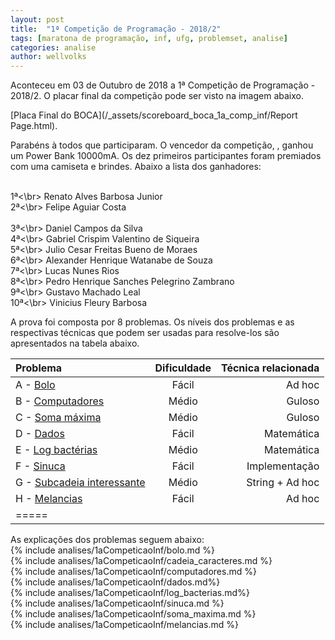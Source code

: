 ```yaml
---
layout: post
title:  "1ª Competição de Programação - 2018/2"
tags: [maratona de programação, inf, ufg, problemset, analise]
categories: analise
author: wellvolks
---
```



Aconteceu em 03 de Outubro de 2018 a 1ª Competição de Programação - 2018/2. O placar final da competição pode ser visto na imagem
abaixo.

[Placa Final do BOCA](/_assets/scoreboard_boca_1a_comp_inf/Report Page.html).

Parabéns à todos que participaram. O vencedor da competição, , ganhou um Power Bank 10000mA. Os dez primeiros participantes foram premiados com uma camiseta e brindes. Abaixo a lista dos ganhadores:

<br>1ª<\br>  Renato Alves Barbosa Junior
<br>2ª<\br>   Felipe Aguiar Costa	
<br>3ª<\br>	Daniel Campos da Silva
<br>4ª<\br>	Gabriel Crispim Valentino de Siqueira
<br>5ª<\br>	Julio Cesar Freitas Bueno de Moraes
<br>6ª<\br>	Alexander Henrique Watanabe de Souza
<br>7ª<\br>	Lucas Nunes Rios
<br>8ª<\br>	Pedro Henrique Sanches Pelegrino Zambrano
<br>9ª<\br>	Gustavo Machado Leal
<br>10ª<\br>	Vinicius Fleury Barbosa

A prova foi composta por 8 problemas. Os níveis dos problemas e as respectivas técnicas que podem ser usadas para resolve-los são apresentados na tabela abaixo.



| Problema                                            | Dificuldade   | Técnica relacionada      |
|:----------------------------------------------------|:-------------:|-------------------------:|
|A - <a href="#bolo">Bolo</a>                        | Fácil         | Ad hoc                   |
|B - <a href="#computadores">Computadores</a>                | Médio         | Guloso                   |
|C - <a href="#soma">Soma máxima</a>                   | Médio         | Guloso                   |
|D - <a href="#dados">Dados</a>                      | Fácil         | Matemática               |
|E - <a href="#log">Log bactérias</a>            | Médio         | Matemática               |
|F - <a href="#sinuca">Sinuca</a>                    | Fácil         | Implementação            |
|G - <a href="#subcadeia">Subcadeia interessante</a>  | Médio         | String + Ad hoc          |
|H - <a href="#melancias">Melancias</a>                  | Fácil         | Ad hoc                   |
|=====


As explicações dos problemas seguem abaixo: <br> 
{% include analises/1aCompeticaoInf/bolo.md %} <br>
{% include analises/1aCompeticaoInf/cadeia_caracteres.md %} <br>
{% include analises/1aCompeticaoInf/computadores.md %} <br>
{% include analises/1aCompeticaoInf/dados.md%} <br>
{% include analises/1aCompeticaoInf/log_bacterias.md%} <br>
{% include analises/1aCompeticaoInf/sinuca.md %} <br>
{% include analises/1aCompeticaoInf/soma_maxima.md %} <br>
{% include analises/1aCompeticaoInf/melancias.md %} <br>
